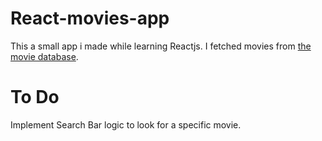 # React-movies-app

This a small app i made while learning Reactjs. 
I fetched movies from [the movie database](https://www.themoviedb.org/).
  
# To Do 
Implement Search Bar logic to look for a specific movie.
